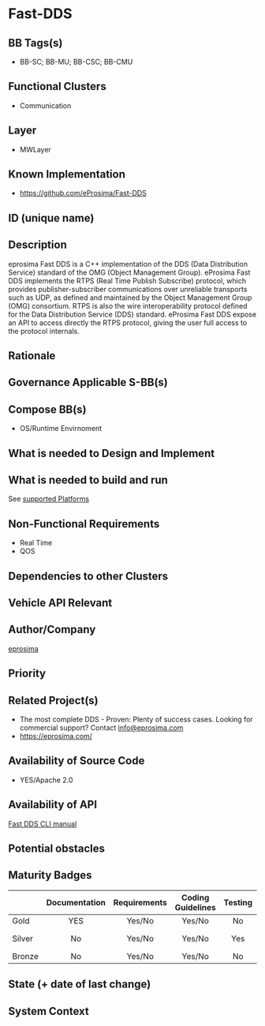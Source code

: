 
# Fast-DDS

## BB Tags(s)

- BB-SC; BB-MU; BB-CSC; BB-CMU


## Functional Clusters

- Communication

## Layer

- MWLayer

## Known Implementation

- https://github.com/eProsima/Fast-DDS

## ID (unique name)

## Description

eprosima Fast DDS is a C++ implementation of the DDS (Data Distribution Service) standard of the OMG (Object Management Group). eProsima Fast DDS implements the RTPS (Real Time Publish Subscribe) protocol, which provides publisher-subscriber communications over unreliable transports such as UDP, as defined and maintained by the Object Management Group (OMG) consortium. RTPS is also the wire interoperability protocol defined for the Data Distribution Service (DDS) standard. eProsima Fast DDS expose an API to access directly the RTPS protocol, giving the user full access to the protocol internals.

## Rationale
<!-- Explanation why we need the BB; what problem want to be solved -->

## Governance Applicable S-BB(s)



## Compose BB(s)

- OS/Runtime Envirnoment


## What is needed to Design and Implement



## What is needed to build and run

See [supported Platforms](https://github.com/eProsima/Fast-DDS/blob/master/PLATFORM_SUPPORT.md#platform-support)


## Non-Functional Requirements

* Real Time
* QOS 

## Dependencies to other Clusters
<!-- Other clusters are needed. FC Security, FC Storage, …
e.g. If FC Security : Security BBs are needed but you can choose for example crypto BB-SC from company A or crypto BB-SC from company B; several compositions may work -->

## Vehicle API Relevant
<!-- If “Yes exists” – where – e.g. COVESA VSS 
If “No” – nothing more to do 
If “Yes, proposal for additional Signals/Information – what should be made available, and where e.g. via (COVESA) VSS/VISS -->

## Author/Company

[eprosima](https://eprosima.com/)

## Priority
<!-- High, Medium, Low -->

## Related Project(s)

- The most complete DDS - Proven: Plenty of success cases. Looking for commercial support? Contact info@eprosima.com 
- https://eprosima.com/

## Availability of Source Code

- YES/Apache 2.0

## Availability of API

[Fast DDS CLI manual](https://fast-dds.docs.eprosima.com/en/latest/fastddscli/cli/cli.html) 

## Potential obstacles

## Maturity Badges
<!-- taken over from Eclipse SDV Process -->

| 			| Documentation | Requirements | Coding Guidelines | Testing | Release Process |
| --------- |:-------------:|:------------:|:-----------------:|:-------:|:---------------:|
| Gold		| YES		    | Yes/No	   | Yes/No  		   | No		 | No		   |
| Silver	| No		    | Yes/No	   | Yes/No 		   | Yes	 | [Yes}(https://github.com/eProsima/Fast-DDS/blob/master/RELEASE_SUPPORT.md)		   |
| Bronze	| No	    	| Yes/No	   | Yes/No    		   | No		 | No		   |

<!--See Definition of Badges and their Flavors 
https://gitlab.eclipse.org/eclipse-wg/sdv-wg/sdv-technical-alignment/sdv-technical-topics/sdv-process/sdv-process-definition/-/wikis/Definition%20of%20Badges%20and%20their%20Flavors 
 -->


## State (+ date of last change)

<!-- 
- Incubating (no code yet)
- Implementation started
- First public release available
- Used in production by 1 OEM
- Used in production by >1 OEM
- Abandoned
 -->

## System Context

<!-- 
OS and runtime/framework requirements

eg.

- AGL
- QNX
- ROS-based
- container runtime
- web assembly
- web service
 -->